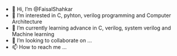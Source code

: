 - 👋 Hi, I’m @FaisalShahkar
- 👀 I’m interested in C, pyhton, verilog programming and Computer Architecture
- 🌱 I’m currently learning advance in C, verilog, system verilog and Machine learning
- 💞️ I’m looking to collaborate on ...
- 📫 How to reach me ...

<!---
FaisalShahkar/FaisalShahkar is a ✨ special ✨ repository because its `README.md` (this file) appears on your GitHub profile.
You can click the Preview link to take a look at your changes.
--->

